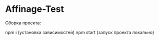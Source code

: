 # Affinage-Test

Сборка проекта:

npm i (установка зависимостей)
npm start (запуск проекта локально)